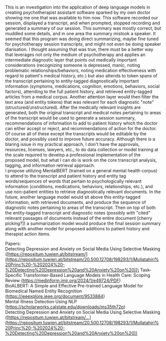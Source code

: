 This is an investigation into the application of deep language models in creating psychotherapist assistant software sparked by my own doctor showing me one that was available to him now. This software recorded our session, displayed a transcript, and when prompted, stopped recording and generated a summary of our session. This summary was mostly correct, but muddled some details, and in one area the summary mistook a speaker. It seemed that this program was doing direct summarizing, maybe fine tuned for psychotherapy session transcripts, and might not even be doing speaker diarisation. I thought assuming that was true, there must be a better way that leverages not only the medium of psychotherapy and applies an intermediate diagnostic layer that points out medically important considerations (recognizing someone is depressed, manic, noting problematic relationships/behaviors, noting medication effectiveness with regard to patient's medical history, etc.) but also attends to token spans of the transcript pertaining to entity-tagged diagnostically important information (symptoms, medications, cognition, emotions, behaviors, social factors), attending to the full patient history, and retrieved entity-tagged articles from a medical corpus. Another attention layer would then filter the text area (and entity tokens) that was relevant for each diagnostic "note" (structured/unstructured). After the medically relevant insights are generated, both the original transcript and medical notes pertaining to areas of the transcript would be used to generate a session summary, recommendations of information to add to patient history which the doctor can either accept or reject, and recommendations of action for the doctor. Of course all of these except the transcripts would be editable by the doctor, and possibly used to improve future accuracy. Although there is a blaring issue in my practical approach, I don't have the approvals, resources, licenses, lawyers, etc., to do data collection or model training at the scale required to develop a professional implementation of the proposed model, but what I can do is work on the core transcript analysis, tagging, and information retrieval approach.\
I propose utilizing MentalBERT (trained on a general mental health corpus) to attend to the transcript and patient history and entity tag words/sequences of words that pertain to psychologically relevant information (conditions, medications, behaviors, relationships, etc.), and use non-patient entities to retrieve diagnostically relevant documents. In the future, another language model would sit above this entity-tagged information, with retrieved documents, and produce the sequence of diagnostic notes pertaining to areas of the transcript. Then on top of both the entity-tagged transcript and diagnostic notes (possibly with "cited" relevant passages of documents instead of the entire document [cherry picking?]) a summarization model would produce the final session summary along with another model for proposed additions to patient history and therapist action items. 

Papers: \
Detecting Depression and Anxiety on Social Media Using Selective Masking ([https://repositum.tuwien.at/bitstream/](https://repositum.tuwien.at/bitstream/20.500.12708/198293/1/Mullatahiri%20Princ%20-%202024%20-%20Detecting%20Depression%20and%20Anxiety%20on%20))\
Task-Specific Transformer-Based Language Models in Health Care: Scoping Review (https://medinform.jmir.org/2024/1/e49724/PDF)\
BioALBERT: A Simple and Effective Pre-trained Language Model for Biomedical Named Entity Recognition (https://ieeexplore.ieee.org/document/9533884)\
Mental Illness Detection Using NLP (https://scholarworks.calstate.edu/downloads/ms35th72p)\
Detecting Depression and Anxiety on Social Media Using Selective Masking ([https://repositum.tuwien.at/bitstream/...](https://repositum.tuwien.at/bitstream/20.500.12708/198293/1/Mullatahiri%20Princ%20-%202024%20-%20Detecting%20Depression%20and%20Anxiety%20on%20))
